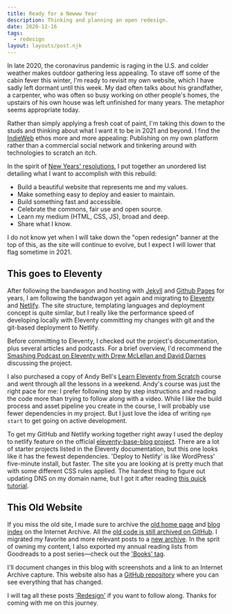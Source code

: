```yaml
---
title: Ready for a Newww Year
description: Thinking and planning an open redesign. 
date: 2020-12-16
tags:
  - redesign
layout: layouts/post.njk
---
```


In late 2020, the coronavirus pandemic is raging in the U.S. and colder weather makes outdoor gathering less appealing. To stave off some of the cabin fever this winter, I'm ready to revisit my own website, which I have sadly left dormant until this week. My dad often talks about his grandfather, a carpenter, who was often so busy working on other people's homes, the upstairs of his own house was left unfinished for many years. The metaphor seems appropriate today.

Rather than simply applying a fresh coat of paint, I'm taking this down to the studs and thinking about what I want it to be in 2021 and beyond. I find the [IndieWeb](https://indieweb.org/) ethos more and more appealing: Publishing on my own platform rather than a commercial social network and tinkering around with technologies to scratch an itch.

In the spirit of [New Years' resolutions](https://twitter.com/jensimmons/status/943323088405581824), I put together an unordered list detailing what I want to accomplish with this rebuild:

* Build a beautiful website that represents me and my values.
* Make something easy to deploy and easier to maintain.
* Build something fast and accessible.
* Celebrate the commons, fair use and open source.
* Learn my medium (HTML, CSS, JS), broad and deep.
* Share what I know.

I do not know yet when I will take down the "open redesign" banner at the top of this, as the site will continue to evolve, but I expect I will lower that flag sometime in 2021.

## This goes to Eleventy
After following the bandwagon and hosting with [Jekyll](https://jekyllrb.com/) and [Github Pages](https://pages.github.com/) for years, I am following the bandwagon yet again and migrating to [Eleventy](https://11ty.dev/) and [Netlify](https://netlify.com/). The site structure, templating languages and deployment concept is quite similar, but I really like the performance speed of developing locally with Eleventy committing my changes with git and the git-based deployment to Netlify. 

Before committing to Eleventy, I checked out the project's documentation, plus several articles and podcasts. For a brief overview, I'd recommend the [Smashing Podcast on Eleventy with Drew McLellan and David Darnes](https://podcast.smashingmagazine.com/episodes/what-is-eleventy-with-david-darnes) discussing the project. 

I also purchased a copy of Andy Bell's [Learn Eleventy from Scratch](https://piccalil.li/course/learn-eleventy-from-scratch/) course and went through all the lessons in a weekend. Andy's course was just the right pace for me: I prefer following step by step instructions and reading the code more than trying to follow along with a video. While I like the build process and asset pipeline you create in the course, I will probably use fewer dependencies in my project. But I just love the idea of writing <code>npm start</code> to get going on active development.

To get my GitHub and Netlify working together right away I used the deploy to netlify feature on the official [eleventy-base-blog project](https://github.com/11ty/eleventy-base-blog). There are a lot of starter projects listed in the Eleventy documentation, but this one looks like it has the fewest dependencies. 'Deploy to Netlify' is like WordPress' five-minute install, but faster. The site you are looking at is pretty much that with some different CSS rules applied. The hardest thing to figure out updating DNS on my domain name, but I got it after reading [this quick tutorial](https://dev.to/easybuoy/setting-up-domain-with-namecheap-netlify-1a4d).

## This Old Website

If you miss the old site, I made sure to archive the [old home page](http://web.archive.org/web/20200928234553/https://nicksimson.com/) and [blog index](http://web.archive.org/web/20201021235738/https://nicksimson.com/blog/) on the Internet Archive. All the [old code is still archived on GitHub](https://github.com/nsmsn/personal-site-v1). I migrated my favorite and more relevant posts to a [new archive](/posts/). In the sprit of owning my content, I also exported my annual reading lists from Goodreads to a post series&mdash;check out the ['Books' tag](/tags/books/). 

I'll document changes in this blog with screenshots and a link to an Internet Archive capture. This website also has a [GitHub repository](https://github.com/nsmsn/nicksimsondotcom) where you can see everything that has changed.

I will tag all these posts ['Redesign'](/tags/redesign/) if you want to follow along. Thanks for coming with me on this journey.